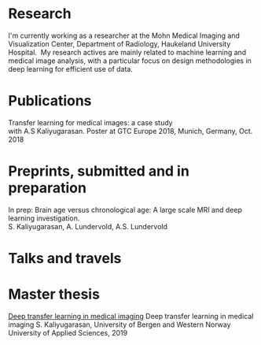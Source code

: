 ---
---

# Research 
I'm currently working as a researcher at the Mohn Medical Imaging and Visualization Center, Department of Radiology, Haukeland University Hospital. 
My research actives are mainly related to machine learning and medical image analysis, with a particular focus on design methodologies in deep learning for efficient use of data.

# Publications 
Transfer learning for medical images: a case study
</br>
with A.S Kaliyugarasan. Poster at GTC Europe 2018, Munich, Germany, Oct. 2018

# Preprints, submitted and in preparation
In prep: Brain age versus chronological age: A large scale MRI and deep learning investigation.
</br>
S. Kaliyugarasan, A. Lundervold, A.S. Lundervold

# Talks and travels 


# Master thesis 
<a href="http://bora.uib.no/bitstream/handle/1956/20849/Deep_transfer_learning_in_medical_imaging.pdf">Deep transfer learning in medical imaging</a>
Deep transfer learning in medical imaging
S. Kaliyugarasan, University of Bergen and Western Norway University of Applied Sciences, 2019